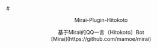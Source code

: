 #<center> Mirai-Plugin-Hitokoto</center>
<center>基于Mirai的QQ一言（Hitokoto）Bot</center>
<center>[Mirai](https://github.com/mamoe/mirai)</center>
